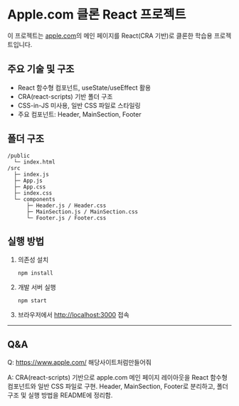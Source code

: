 # Apple.com 클론 React 프로젝트

이 프로젝트는 [apple.com](https://www.apple.com/kr/)의 메인 페이지를 React(CRA 기반)로 클론한 학습용 프로젝트입니다.

## 주요 기술 및 구조
- React 함수형 컴포넌트, useState/useEffect 활용
- CRA(react-scripts) 기반 폴더 구조
- CSS-in-JS 미사용, 일반 CSS 파일로 스타일링
- 주요 컴포넌트: Header, MainSection, Footer

## 폴더 구조
```
/public
  └─ index.html
/src
  ├─ index.js
  ├─ App.js
  ├─ App.css
  ├─ index.css
  └─ components
      ├─ Header.js / Header.css
      ├─ MainSection.js / MainSection.css
      └─ Footer.js / Footer.css
```

## 실행 방법
1. 의존성 설치  
   ```
   npm install
   ```
2. 개발 서버 실행  
   ```
   npm start
   ```
3. 브라우저에서 [http://localhost:3000](http://localhost:3000) 접속

---

## Q&A

Q: https://www.apple.com/  해당사이트처럼만들어줘

A: CRA(react-scripts) 기반으로 apple.com 메인 페이지 레이아웃을 React 함수형 컴포넌트와 일반 CSS 파일로 구현. Header, MainSection, Footer로 분리하고, 폴더 구조 및 실행 방법을 README에 정리함.